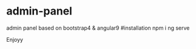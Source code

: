 # admin-panel
admin panel  based on bootstrap4  &amp;  angular9 
#installation 
npm i
ng serve 

Enjoyy


